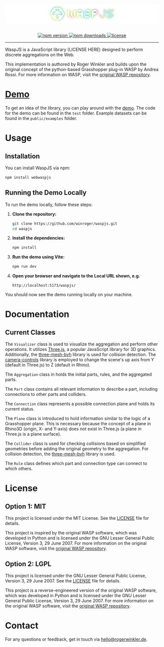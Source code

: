 <div style="width: 100%; height: auto; margin: 0 auto; display: flex; align-items: center; justify-content: center;">
    <img src="./public/graphics/banner.svg" alt="WaspJS Banner" style="width: 100%; height: auto;">
</div>
<br>


<p align="center">
    <a href="https://www.npmjs.com/package/webwaspjs">
        <img src="https://img.shields.io/npm/v/webwaspjs.svg" alt="npm version">
    </a>
    <a href="https://www.npmjs.com/package/webwaspjs">
        <img src="https://img.shields.io/npm/dm/webwaspjs.svg" alt="npm downloads">
    </a>
    <a href="https://github.com/winroger/waspjs/LICENSE">
        <img src="https://img.shields.io/github/license/winroger/waspjs.svg" alt="license">
    </a>
</p>

---
WaspJS is a JavaScript library (LICENSE HERE) designed to perform discrete aggregations on the Web.

This implementation is authored by Roger Winkler and builds upon the original concept of the python-based Grasshopper plug-in WASP by Andrea Rossi. For more information on WASP, visit the [original WASP repository](https://github.com/ar0551/Wasp).

# [Demo](https://winroger.github.io/waspjs/)

To get an idea of the library, you can play around with the [demo](https://winroger.github.io/waspjs/). The code for the demo can be found in the `test` folder. Example datasets can be found in the `public/examples` folder.

# Usage

## Installation

You can install WaspJS via npm:

```bash
npm install webwaspjs
```

## Running the Demo Locally

To run the demo locally, follow these steps:

1. **Clone the repository:**

    ```bash
    git clone https://github.com/winroger/waspjs.git
    cd waspjs
    ```

2. **Install the dependencies:**

    ```bash
    npm install
    ```

3. **Run the demo using Vite:**

    ```bash
    npm run dev
    ```

4. **Open your browser and navigate to the Local URL shown, e.g.**

    ```
    http://localhost:5173/waspjs/
    ```

You should now see the demo running locally on your machine. 

# Documentation

## Current Classes

The `Visualizer` class is used to visualize the aggregation and perform other operations. It utilizes [Three.js](https://threejs.org/), a popular JavaScript library for 3D graphics. Additionally, the [three-mesh-bvh](https://github.com/gkjohnson/three-mesh-bvh) library is used for collision detection. The [camera-controls](https://github.com/yomotsu/camera-controls) library is employed to change the scene's up axis from Y (default in Three.js) to Z (default in Rhino).

The `Aggregation` class in holds the initial parts, rules, and the aggregated parts.

The `Part` class contains all relevant information to describe a part, including connections to other parts and colliders.

The `Connection` class represents a possible connection plane and holds its current status.

The `Plane` class is introduced to hold information similar to the logic of a Grasshopper plane. This is necessary because the concept of a plane in Rhino3D (origin, X- and Y-axis) does not exist in Three.js (a plane in Three.js is a plane surface).

The `Collider` class is used for checking collisions based on simplified geometries before adding the original geometry to the aggregation. For collision detection, the [three-mesh-bvh](https://github.com/gkjohnson/three-mesh-bvh) library is used.

The `Rule` class defines which part and connection type can connect to which others.

# License

## Option 1: MIT

This project is licensed under the MIT License. See the [LICENSE](LICENSE) file for details.

This project is inspired by the original WASP software, which was developed in Python and is licensed under the GNU Lesser General Public License, Version 3, 29 June 2007. For more information on the original WASP software, visit the [original WASP repository](https://github.com/ar0551/Wasp).

## Option 2: LGPL

This project is licensed under the GNU Lesser General Public License, Version 3, 29 June 2007. See the [LICENSE](LICENSE) file for details.

This project is a reverse-engineered version of the original WASP software, which was developed in Python and is licensed under the GNU Lesser General Public License, Version 3, 29 June 2007. For more information on the original WASP software, visit the [original WASP repository](https://github.com/ar0551/Wasp).

# Contact

For any questions or feedback, get in touch via [hello@rogerwinkler.de](mailto:hello@rogerwinkler.de).

